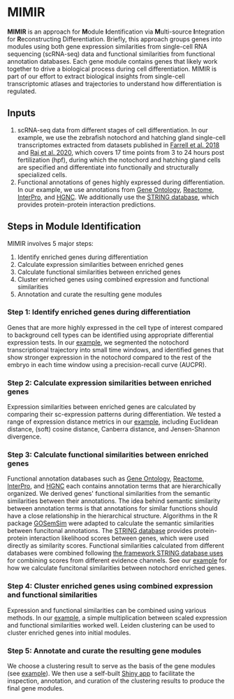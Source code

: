 # MIMIR
**MIMIR** is an approach for **M**odule **I**dentification via **M**ulti-source **I**ntegration for **R**econstructing Differentiation. Briefly, this approach groups genes into modules using both gene expression similarities from single-cell RNA sequencing (scRNA-seq) data and functional similarities from functional annotation databases. Each gene module contains genes that likely work together to drive a biological process during cell differentiation. MIMIR is part of our effort to extract biological insights from single-cell transcriptomic atlases and trajectories to understand how differentiation is regulated.
## Inputs
1. scRNA-seq data from different stages of cell differentiation. In our example, we use the zebrafish notochord and hatching gland single-cell transcriptomes extracted from datasets published in [Farrell et al. 2018](https://pubmed.ncbi.nlm.nih.gov/29700225/) and [Raj et al. 2020](https://pubmed.ncbi.nlm.nih.gov/33068532/), which covers 17 time points from 3 to 24 hours post fertilization (hpf), during which the notochord and hatching gland cells are specified and differentiate into functionally and structurally specialized cells. 
2. Functional annotations of genes highly expressed during differentiation. In our example, we use annotations from [Gene Ontology](https://geneontology.org/), [Reactome](https://reactome.org/), [InterPro](https://www.ebi.ac.uk/interpro/), and [HGNC](https://www.genenames.org/). We additionally use the [STRING database](https://string-db.org/cgi/download?sessionId=bykC2Can3gR6), which provides protein-protein interaction predictions.
## Steps in Module Identification
MIMIR involves 5 major steps:
1. Identify enriched genes during differentiation
2. Calculate expression similarities between enriched genes
3. Calculate functional similarities between enriched genes
4. Cluster enriched genes using combined expression and functional similarities
5. Annotation and curate the resulting gene modules
### Step 1: Identify enriched genes during differentiation
Genes that are more highly expressed in the cell type of interest compared to background cell types can be identified using appropriate differential expression tests. In our [example](https://github.com/YiqunW/MIMIR/blob/main/example_scripts/step1_Identify_Enriched_Genes.md), we segmented the notochord transcriptional trajectory into small time windows, and identified genes that show stronger expression in the notochord compared to the rest of the embryo in each time window using a precision-recall curve (AUCPR).
### Step 2: Calculate expression similarities between enriched genes
Expression similarities between enriched genes are calculated by comparing their sc-expression patterns during differentiation. We tested a range of expression distance metrics in our [example](https://github.com/YiqunW/MIMIR/blob/main/example_scripts/step2_Calculate_expression_similarities.md), including Euclidean distance, (soft) cosine distance, Canberra distance, and Jensen-Shannon divergence. 
### Step 3: Calculate functional similarities between enriched genes
Functional annotation databases such as [Gene Ontology](https://geneontology.org/), [Reactome](https://reactome.org/), [InterPro](https://www.ebi.ac.uk/interpro/), and [HGNC](https://www.genenames.org/) each contains annotation terms that are hierarchically organized. We derived genes' functional similarities from the semantic similarities between their annotations. The idea behind semantic similarity between annotation terms is that annotations for similar functions should have a close relationship in the hierarchical structure. Algorithms in the R package [GOSemSim](https://bioconductor.org/packages/release/bioc/html/GOSemSim.html) were adapted to calculate the semantic similarities between funcitonal annotations. The [STRING database](https://string-db.org/cgi/download?sessionId=bykC2Can3gR6) provides protein-protein interaction likelihood scores between genes, which were used directly as similarity scores. Functional similarities calculated from different databases were combined following [the framework STRING database uses](https://string-db.org/cgi/help?sessionId=bYM4qN6d8EXf) for combining scores from different evidence channels. See our [example](https://github.com/YiqunW/MIMIR/blob/main/example_scripts/step3_Calculate_functional_similarities.md) for how we calculate funcitonal similarities between notochord enriched genes.
### Step 4: Cluster enriched genes using combined expression and functional similarities
Expression and functional similarities can be combined using various methods. In our [example](https://github.com/YiqunW/MIMIR/blob/main/example_scripts/step4_Cluster_genes_with_combined_similarities.md), a simple multiplication between scaled expression and functional similarities worked well. Leiden clustering can be used to cluster enriched genes into initial modules.
### Step 5: Annotate and curate the resulting gene modules
We choose a clustering result to serve as the basis of the gene modules (see [example](https://github.com/YiqunW/MIMIR/blob/main/example_scripts/step5_Check_clustering_results.md)). We then use a self-built [Shiny app]() to facilitate the inspection, annotation, and curation of the clustering results to produce the final gene modules. 

